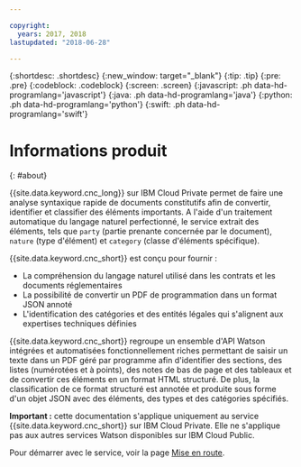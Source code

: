 ```yaml
---

copyright:
  years: 2017, 2018
lastupdated: "2018-06-28"

---
```


{:shortdesc: .shortdesc}
{:new_window: target="_blank"}
{:tip: .tip}
{:pre: .pre}
{:codeblock: .codeblock}
{:screen: .screen}
{:javascript: .ph data-hd-programlang='javascript'}
{:java: .ph data-hd-programlang='java'}
{:python: .ph data-hd-programlang='python'}
{:swift: .ph data-hd-programlang='swift'}

# Informations produit
{: #about}

{{site.data.keyword.cnc_long}} sur IBM Cloud Private permet de faire une analyse syntaxique rapide de documents constitutifs afin de convertir, identifier et classifier des éléments importants. A l'aide d'un traitement automatique du langage naturel perfectionné, le service extrait des éléments, tels que `party` (partie prenante concernée par le document), `nature` (type d'élément) et `category` (classe d'éléments spécifique).

{{site.data.keyword.cnc_short}} est conçu pour fournir :

 - La compréhension du langage naturel utilisé dans les contrats et les documents réglementaires
 - La possibilité de convertir un PDF de programmation dans un format JSON annoté
 - L'identification des catégories et des entités légales qui s'alignent aux expertises techniques définies

{{site.data.keyword.cnc_short}} regroupe un ensemble d'API Watson intégrées et automatisées fonctionnellement riches permettant de saisir un texte dans un PDF géré par programme afin d'identifier des sections, des listes (numérotées et à points), des notes de bas de page et des tableaux et de convertir ces éléments en un format HTML structuré. De plus, la classification de ce format structuré est annotée et produite sous forme d'un objet JSON avec des éléments, des types et des catégories spécifiés.

**Important :** cette documentation s'applique uniquement au service {{site.data.keyword.cnc_short}} sur IBM Cloud Private. Elle ne s'applique pas aux autres services Watson disponibles sur IBM Cloud Public.

Pour démarrer avec le service, voir la page [Mise en route](/docs/services/compare-and-comply/getting-started.html).


